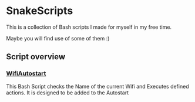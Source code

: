 # SnakeScripts

This is a collection of Bash scripts I made for myself in my free time.

Maybe you will find use of some of them :)

## Script overview
### [WifiAutostart](https://github.com/LeSnake04/SnakeScripts/tree/master/WifiAutostart)
This Bash Script checks the Name of the current Wifi and Executes defined actions.
It is designed to be added to the Autostart
